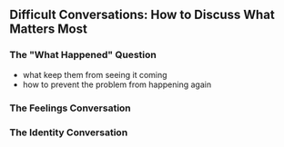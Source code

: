 ## Difficult Conversations: How to Discuss What Matters Most 

### The "What Happened" Question

- what keep them from seeing it coming
- how to prevent the problem from happening again

### The Feelings Conversation

### The Identity Conversation

